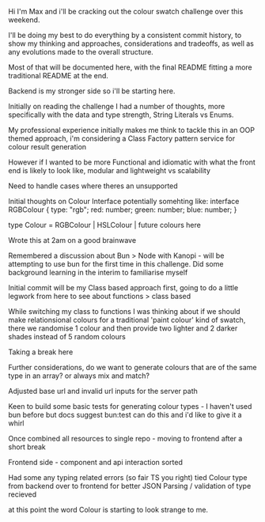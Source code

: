 Hi I'm Max and i'll be cracking out the colour swatch challenge over this weekend.

I'll be doing my best to do everything by a consistent commit history, to show my thinking and approaches, considerations and tradeoffs, as well as any evolutions made to the overall structure.

Most of that will be documented here, with the final README fitting a more traditional README at the end.

Backend is my stronger side so i'll be starting here.

Initially on reading the challenge I had a number of thoughts, more specifically with the data and type strength, String Literals vs Enums.

My professional experience initially makes me think to tackle this in an OOP themed approach, i'm considering a Class Factory pattern service for colour result generation

However if I wanted to be more Functional and idiomatic with what the front end is likely to look like, modular and lightweight vs scalability

Need to handle cases where theres an unsupported

Initial thoughts on Colour Interface potentially somehting like:
interface RGBColour {
  type: "rgb";
  red: number;
  green: number;
  blue: number;
}

type Colour = RGBColour | HSLColour | future colours here

Wrote this at 2am on a good brainwave 

Remembered a discussion about Bun > Node with Kanopi - will be attempting to use bun for the first time in this challenge. Did some background learning in the interim to familiarise myself

Initial commit will be my Class based approach first, going to do a little legwork from here to see about functions > class based

While switching my class to functions I was thinking about if we should make relationsional colours for a traditional 'paint colour' kind of swatch, there we randomise 1 colour and then provide two lighter and 2 darker shades instead of 5 random colours

Taking a break here

Further considerations, do we want to generate colours that are of the same type in an array? or always mix and match?

Adjusted base url and invalid url inputs for the server path

Keen to build some basic tests for generating colour types - I haven't used bun before but docs suggest bun:test can do this and i'd like to give it a whirl

Once combined all resources to single repo - moving to frontend after a short break

Frontend side - component and api interaction sorted

Had some any typing related errors (so fair TS you right) tied Colour type from backend over to frontend for better JSON Parsing / validation of type recieved

at this point the word Colour is starting to look strange to me.